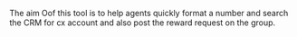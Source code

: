The aim Oof this tool is to help agents quickly format a number and search the CRM
for cx account and also post the reward request on the group.

